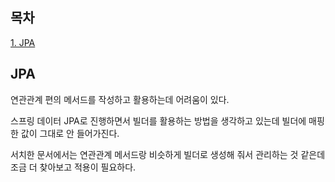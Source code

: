 ## 목차
[1. JPA](#jpa)   

## JPA
연관관계 편의 메서드를 작성하고 활용하는데 어려움이 있다.

스프링 데이터 JPA로 진행하면서 빌더를 활용하는 방법을 생각하고 있는데 빌더에 매핑한 값이 그대로 안 들어가진다.

서치한 문서에서는 연관관계 메서드랑 비슷하게 빌더로 생성해 줘서 관리하는 것 같은데 조금 더 찾아보고 적용이 필요하다.